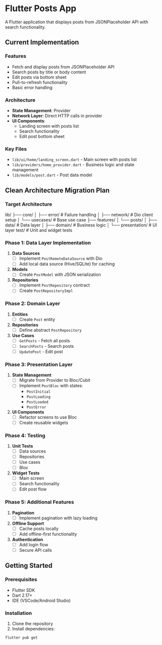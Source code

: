 # Flutter Posts App

A Flutter application that displays posts from JSONPlaceholder API with search functionality.

## Current Implementation

### Features
- Fetch and display posts from JSONPlaceholder API
- Search posts by title or body content
- Edit posts via bottom sheet
- Pull-to-refresh functionality
- Basic error handling

### Architecture
- **State Management**: Provider
- **Network Layer**: Direct HTTP calls in provider
- **UI Components**:
    - Landing screen with posts list
    - Search functionality
    - Edit post bottom sheet

### Key Files
- `lib/ui/home/landing_screen.dart` - Main screen with posts list
- `lib/providers/home_provider.dart` - Business logic and state management
- `lib/models/post.dart` - Post data model

## Clean Architecture Migration Plan

### Target Architecture

lib/
├── core/
│ ├── error/ # Failure handling
│ ├── network/ # Dio client setup
│ └── usecases/ # Base use case
├── features/
│ └── posts/
│ ├── data/ # Data layer
│ ├── domain/ # Business logic
│ └── presentation/ # UI layer
test/ # Unit and widget tests


### Phase 1: Data Layer Implementation
1. **Data Sources**
    - [ ] Implement `PostRemoteDataSource` with Dio
    - [ ] Add local data source (Hive/SQLite) for caching
2. **Models**
    - [ ] Create `PostModel` with JSON serialization
3. **Repositories**
    - [ ] Implement `PostRepository` contract
    - [ ] Create `PostRepositoryImpl`

### Phase 2: Domain Layer
1. **Entities**
    - [ ] Create `Post` entity
2. **Repositories**
    - [ ] Define abstract `PostRepository`
3. **Use Cases**
    - [ ] `GetPosts` - Fetch all posts
    - [ ] `SearchPosts` - Search posts
    - [ ] `UpdatePost` - Edit post

### Phase 3: Presentation Layer
1. **State Management**
    - [ ] Migrate from Provider to Bloc/Cubit
    - [ ] Implement `PostBloc` with states:
        - `PostInitial`
        - `PostLoading`
        - `PostLoaded`
        - `PostError`
2. **UI Components**
    - [ ] Refactor screens to use Bloc
    - [ ] Create reusable widgets

### Phase 4: Testing
1. **Unit Tests**
    - [ ] Data sources
    - [ ] Repositories
    - [ ] Use cases
    - [ ] Bloc
2. **Widget Tests**
    - [ ] Main screen
    - [ ] Search functionality
    - [ ] Edit post flow

### Phase 5: Additional Features
1. **Pagination**
    - [ ] Implement pagination with lazy loading
2. **Offline Support**
    - [ ] Cache posts locally
    - [ ] Add offline-first functionality
3. **Authentication**
    - [ ] Add login flow
    - [ ] Secure API calls

## Getting Started

### Prerequisites
- Flutter SDK
- Dart 2.17+
- IDE (VSCode/Android Studio)

### Installation
1. Clone the repository
2. Install dependencies:
```bash
flutter pub get